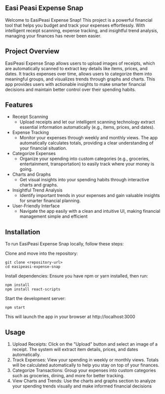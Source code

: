 ## Easi Peasi Expense Snap

Welcome to EasiPeasi Expense Snap! This project is a powerful financial tool that helps you budget and track your expenses effortlessly. With intelligent receipt scanning, expense tracking, and insightful trend analysis, managing your finances has never been easier.

## Project Overview

EasiPeasi Expense Snap allows users to upload images of receipts, which are automatically scanned to extract key details like items, prices, and dates. It tracks expenses over time, allows users to categorize them into meaningful groups, and visualizes trends through graphs and charts. This app provides users with actionable insights to make smarter financial decisions and maintain better control over their spending habits.

## Features

* Receipt Scanning
  * Upload receipts and let our intelligent scanning technology extract essential information automatically (e.g., items, prices, and dates).
* Expense Tracking
  * Monitor your expenses through weekly and monthly views. The app automatically calculates totals, providing a clear understanding of your financial situation.
* Categorize Expenses
  * Organize your spending into custom categories (e.g., groceries, entertainment, transportation) to easily track where your money is going.
* Charts and Graphs
  * Get visual insights into your spending habits through interactive charts and graphs.
* Insightful Trend Analysis
  * Identify important trends in your expenses and gain valuable insights for smarter financial planning.
* User-Friendly Interface
  * Navigate the app easily with a clean and intuitive UI, making financial management simple and efficient

## Installation

To run EasiPeasi Expense Snap locally, follow these steps:

Clone and move into the repository:
```
git clone <repository-url>
cd easipeasi-expense-snap
```
Install dependencies: Ensure you have npm or yarn installed, then run:
```
npm install
npm install react-scripts 
```
Start the development server:
```
npm start
```
This will launch the app in your browser at http://localhost:3000

## Usage

1. Upload Receipts:
Click on the "Upload" button and select an image of a receipt. The system will extract item details, prices, and dates automatically.
2. Track Expenses:
View your spending in weekly or monthly views. Totals will be calculated automatically to help you stay on top of your finances.
3. Categorize Transactions:
Group your expenses into custom categories such as groceries, dining, and more for better tracking.
4. View Charts and Trends:
Use the charts and graphs section to analyze your spending trends visually and make informed financial decisions
